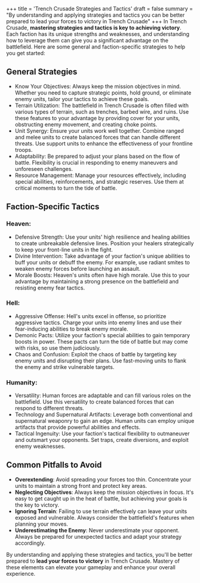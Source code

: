 +++
title = 'Trench Crusade Strategies and Tactics'
draft = false
summary = "By understanding and applying strategies and tactics you can be better prepared to lead your forces to victory in Trench Crusade"
+++
In Trench Crusade, **mastering strategies and tactics is key to achieving victory**. Each faction has its unique strengths and weaknesses, and understanding how to leverage them can give you a significant advantage on the battlefield. Here are some general and faction-specific strategies to help you get started: 

## General Strategies 
- Know Your Objectives: Always keep the mission objectives in mind. Whether you need to capture strategic points, hold ground, or eliminate enemy units, tailor your tactics to achieve these goals. 
- Terrain Utilization: The battlefield in Trench Crusade is often filled with various types of terrain, such as trenches, barbed wire, and ruins. Use these features to your advantage by providing cover for your units, obstructing enemy movement, and creating choke points. 
- Unit Synergy: Ensure your units work well together. Combine ranged and melee units to create balanced forces that can handle different threats. Use support units to enhance the effectiveness of your frontline troops. 
- Adaptability: Be prepared to adjust your plans based on the flow of battle. Flexibility is crucial in responding to enemy maneuvers and unforeseen challenges. 
- Resource Management: Manage your resources effectively, including special abilities, reinforcements, and strategic reserves. Use them at critical moments to turn the tide of battle. 

## Faction-Specific Tactics 
### Heaven: 
- Defensive Strength: Use your units' high resilience and healing abilities to create unbreakable defensive lines. Position your healers strategically to keep your front-line units in the fight. 
- Divine Intervention: Take advantage of your faction's unique abilities to buff your units or debuff the enemy. For example, use radiant smites to weaken enemy forces before launching an assault. 
- Morale Boosts: Heaven's units often have high morale. Use this to your advantage by maintaining a strong presence on the battlefield and resisting enemy fear tactics. 

### Hell: 
- Aggressive Offense: Hell's units excel in offense, so prioritize aggressive tactics. Charge your units into enemy lines and use their fear-inducing abilities to break enemy morale. 
- Demonic Pacts: Utilize your faction's special abilities to gain temporary boosts in power. These pacts can turn the tide of battle but may come with risks, so use them judiciously. 
- Chaos and Confusion: Exploit the chaos of battle by targeting key enemy units and disrupting their plans. Use fast-moving units to flank the enemy and strike vulnerable targets. 

### Humanity: 
- Versatility: Human forces are adaptable and can fill various roles on the battlefield. Use this versatility to create balanced forces that can respond to different threats. 
- Technology and Supernatural Artifacts: Leverage both conventional and supernatural weaponry to gain an edge. Human units can employ unique artifacts that provide powerful abilities and effects. 
- Tactical Ingenuity: Use your faction's tactical flexibility to outmaneuver and outsmart your opponents. Set traps, create diversions, and exploit enemy weaknesses. 

## Common Pitfalls to Avoid 
- **Overextending**: Avoid spreading your forces too thin. Concentrate your units to maintain a strong front and protect key areas. 
- **Neglecting Objectives**: Always keep the mission objectives in focus. It's easy to get caught up in the heat of battle, but achieving your goals is the key to victory. 
- **Ignoring Terrain**: Failing to use terrain effectively can leave your units exposed and vulnerable. Always consider the battlefield's features when planning your moves. 
- **Underestimating the Enemy**: Never underestimate your opponent. Always be prepared for unexpected tactics and adapt your strategy accordingly. 

By understanding and applying these strategies and tactics, you'll be better prepared to **lead your forces to victory** in Trench Crusade. Mastery of these elements can elevate your gameplay and enhance your overall experience. 
